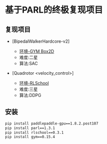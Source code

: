 # 基于PARL的终极复现项目
## 复现项目 ##
- [BipedalWalkerHardcore-v2]
    + [环境-GYM Box2D](https://github.com/openai/gym/tree/07e0c98f8e8e18c5197fab7ff74635f5b0cb2662/gym/envs/box2d)
    + 难度:二星
    + 算法:SAC

- [Quadrotor <velocity_control>]
    + [环境-RLSchool](https://github.com/PaddlePaddle/RLSchool/tree/master/rlschool/quadrotor)
    + 难度:三星
    + 算法:DDPG
## 安装 ##
```bash
pip install paddlepaddle-gpu==1.8.2.post107
pip install parl==1.3.1
pip install rlschool==0.3.1 
pip install gym==0.15.4
```
